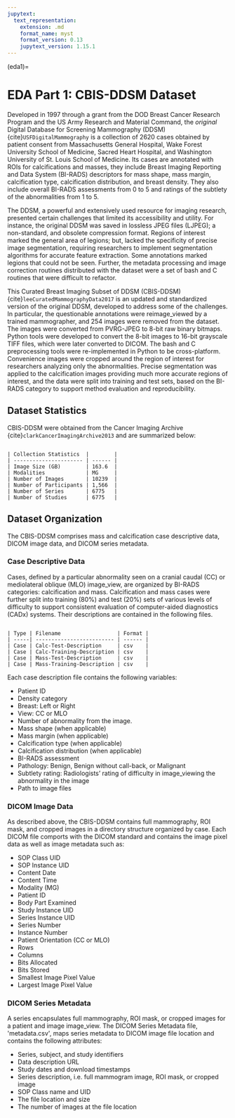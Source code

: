 ```yaml
---
jupytext:
  text_representation:
    extension: .md
    format_name: myst
    format_version: 0.13
    jupytext_version: 1.15.1
---
```

(eda1)=

# EDA Part 1: **CBIS-DDSM** Dataset

Developed in 1997 through a grant from the DOD Breast Cancer Research Program and the US Army Research and Material Command, the *original* Digital Database for Screening Mammography (DDSM) {cite}`USFDigitalMammography` is a collection of 2620 cases obtained by patient consent from Massachusetts General Hospital, Wake Forest University School of Medicine, Sacred Heart Hospital, and Washington University of St. Louis School of Medicine. Its cases are annotated with ROIs for calcifications and masses, they include Breast Imaging Reporting and Data System (BI-RADS) descriptors for mass shape, mass margin, calcification type, calcification distribution, and breast density. They also include overall BI-RADS assessments from 0 to 5 and ratings of the subtlety of the abnormalities from 1 to 5.

The DDSM, a powerful and extensively used resource for imaging research, presented certain challenges that limited its accessibility and utility.  For instance, the original DDSM was saved in lossless JPEG files (LJPEG); a non-standard, and obsolete compression format. Regions of interest marked the general area of legions; but, lacked the specificity of precise image segmentation, requiring researchers to implement segmentation algorithms for accurate feature extraction. Some annotations marked legions that could not be seen. Further, the metadata processing and image correction routines distributed with the dataset were a set of bash and C routines that were difficult to refactor.

This Curated Breast Imaging Subset of DDSM (CBIS-DDSM) {cite}`leeCuratedMammographyData2017` is an updated and standardized version of the original DDSM, developed to address some of the challenges. In particular, the questionable annotations were reimage_viewed by a trained mammographer, and 254 images were removed from the dataset. The images were converted from PVRG-JPEG to 8-bit raw binary bitmaps. Python tools were developed to convert the 8-bit images to 16-bit grayscale TIFF files, which were later converted to DICOM. The bash and C preprocessing tools were re-implemented in Python to be cross-platform. Convenience images were cropped around the region of interest for researchers analyzing only the abnormalities. Precise segmentation was applied to the calcification images providing much more accurate regions of interest, and the data were split into training and test sets, based on the BI-RADS category to support method evaluation and reproducibility.

## Dataset Statistics

CBIS-DDSM were obtained from the Cancer Imaging Archive {cite}`clarkCancerImagingArchive2013` and are summarized below:

```{table}

| Collection Statistics  |        |
| ---------------------- | ------ |
| Image Size (GB)        | 163.6  |
| Modalities             | MG     |
| Number of Images       | 10239  |
| Number of Participants | 1,566  |
| Number of Series       | 6775   |
| Number of Studies      | 6775   |
```

## Dataset Organization

The CBIS-DDSM comprises mass and calcification case descriptive data, DICOM image data, and DICOM series metadata.

### Case Descriptive Data

Cases, defined by a particular abnormality seen on a cranial caudal (CC) or mediolateral oblique (MLO) image_view, are organized by BI-RADS categories: calcification and mass. Calcification and mass cases were further split into training (80%) and test (20%) sets of various levels of difficulty to support consistent evaluation of computer-aided diagnostics (CADx) systems. Their descriptions are contained in the following files.

```{table}

| Type | Filename                  | Format |
| -----| ------------------------- | ------ |
| Case | Calc-Test-Description     | csv    |
| Case | Calc-Training-Description | csv    |
| Case | Mass-Test-Description     | csv    |
| Case | Mass-Training-Description | csv    |
```

Each case description file contains the following variables:

- Patient ID
- Density category
- Breast: Left or Right
- View: CC or MLO
- Number of abnormality from the image.
- Mass shape (when applicable)
- Mass margin (when applicable)
- Calcification type (when applicable)
- Calcification distribution (when applicable)
- BI-RADS assessment
- Pathology: Benign, Benign without call-back, or Malignant
- Subtlety rating: Radiologists’ rating of difficulty in image_viewing the abnormality in the image
- Path to image files

### DICOM Image Data

As described above, the CBIS-DDSM contains full mammography, ROI mask, and cropped images in a directory structure organized by case. Each DICOM file comports with the DICOM standard and contains the image pixel data as well as image metadata such as:

- SOP Class UID
- SOP Instance UID
- Content Date
- Content Time
- Modality (MG)
- Patient ID
- Body Part Examined
- Study Instance UID
- Series Instance UID
- Series Number
- Instance Number
- Patient Orientation (CC or MLO)
- Rows
- Columns
- Bits Allocated
- Bits Stored
- Smallest Image Pixel Value
- Largest Image Pixel Value

### DICOM Series Metadata

A series encapsulates full mammography, ROI mask, or cropped images for a patient and image image_view. The DICOM Series Metadata file, 'metadata.csv', maps series metadata to DICOM image file location and contains the following attributes:

- Series, subject, and study identifiers
- Data description URL
- Study dates and download timestamps
- Series description, i.e. full mammogram image, ROI mask, or cropped image
- SOP Class name and UID
- The file location and size
- The number of images at the file location
